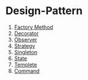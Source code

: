 # Design-Pattern
<ol>
<li> 
  <a href="https://github.com/mhRumi/Design-Pattern/blob/master/src/factoryMethod/factoryMethod.md">Factory Method </a>
  </li>
  <li>  <a href=""  </a> Decorator</li>
  <li> <a href="https://github.com/mhRumi/Design-Pattern/blob/master/src/observer/observer.md"  </a> Observer </li>
  <li>  <a href=""  </a> Strategy</li>
  <li> <a href="https://github.com/mhRumi/Design-Pattern/blob/master/src/singleton/singleton.md"  </a> Singleton </li>
  <li> <a href=""  </a> State </li>
  <li> <a href=""  </a> Templete </li>
  <li> <a href=""  </a> Command </li>
</ol>
